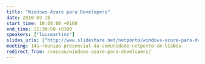 ```yaml
---
title: "Windows Azure para Developers"
date: 2010-09-18
start_time: 10:00:00 +0100
end_time: 11:30:00 +0100
speakers: ["luismartins"]
slides_urls: ["http://www.slideshare.net/netponto/windows-azure-para-developers"]
meeting: 14a-reuniao-presencial-da-comunidade-netponto-em-lisboa
redirect_from: /sessao/windows-azure-para-developers/
---
```

